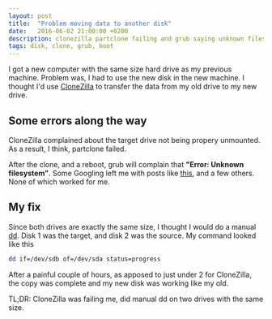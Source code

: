 ```yaml
---
layout: post
title:  "Problem moving data to another disk"
date:   2016-06-02 21:00:00 +0200
description: clonezilla partclone failing and grub saying unknown filesystem
tags: disk, clone, grub, boot
---
```

I got a new computer with the same size hard drive as my previous machine. Problem was, I had to use the new disk in the new machine.
I thought I'd use [CloneZilla](http://clonezilla.org/) to transfer the data from my old drive to my new drive.


## Some errors along the way
CloneZilla complained about the target drive not being propery unmounted.
As a result, I think, partclone failed. 

After the clone, and a reboot, grub will complain that **"Error: Unknown filesystem"**.
Some Googling left me with posts like [this](https://askubuntu.com/questions/142300/how-to-fix-error-unknown-filesystem-grub-rescue), and a few others.
None of which worked for me. 

## My fix
Since both drives are exactly the same size, I thought I would do a manual [dd](https://en.wikipedia.org/wiki/Dd_(Unix)).
Disk 1 was the target, and disk 2 was the source. My command looked like this

```bash
dd if=/dev/sdb of=/dev/sda status=progress
```

After a painful couple of hours, as apposed to just under 2 for CloneZilla, the copy was complete and my new disk was working like my old.

TL;DR: CloneZilla was failing me, did manual dd on two drives with the same size.
